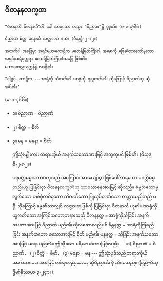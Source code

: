 ## ဝိဇာနနလက္ခဏ

    “ဝိဇာနာတိ ဝိဇာနာတီ”တိ ခေါ အာဝုသော တသ္မာ “ဝိညာဏ”န္တိ ဝုစ္စတိ။ (မ-၁-၃၆၆။)

    ဝိညာဏံ စိတ္တံ မနောတိ အတ္ထတော ဧကံ။ (ဝိသုဒ္ဓိ-၂-၈၂။)

    အထက်ပါ အဖြေမှာ အရှင်မဟာကောဋ္ဌိက မထေရ်မြတ်ကြီး၏ အမေးကို ဖြေဆိုထားတော်မူသော အရှင်သာရိပုတ္တရာ မထေရ်မြတ်ကြီး၏အဖြေ ဖြစ်၏။ 
    မဟာဝေဒလ္လသုတ္တန်၌ လာရှိ၏။

    “ငါ့ရှင် ကောဋ္ဌိက ...အာရုံကို သိတတ်၏ အာရုံကို ရယူတတ်၏၊ ထိုကြောင့် ဝိညာဏ်ဟု ဆိုအပ်၏။”
<r>(မ-၁-၃၆၆။)</r>

- ၁။ ဝိညာဏ = ဝိညာဏ်
- ၂။ စိတ္တ = စိတ်
- ၃။ မန = မနော = စိတ်

    ဤသုံးမျိုးကား တရားကိုယ် အနက်သဘောအားဖြင့် အတူတူပင် ဖြစ်၏။ (ဝိသုဒ္ဓိ-၂-၈၂။)

    ပရမတ္ထဓမ္မသဘာ၀ဟူသည် အကြောင်းအားလျော်စွာ ဖြစ်ပေါ်လာရသော ပဝတ္တိဓမ္မတည်းဟု ပြခြင်းငှာ ဝိဇာနနလက္ခဏံဟု ဘာ၀သာဓနအားဖြင့် ဆိုသည်။ 
    ဓမ္မသဘောမှလွတ်သော တစ်စုံတစ်ခုသော သိတတ်သော ပြုလုပ်တတ်သော ကတ္တားမည်သည် မရှိ၊ ထိုကြောင့် ဓမ္မ၏သာလျှင် ကတ္တားအဖြစ်ကို ပြခြင်းငှာ ဝိဇာနာတိ ဟူ၏။ 
    အာရုံကိုယူတတ်သော အကြင်သဘောတရားသည် ဝိဇာနနတ္ထ = အာရုံကိုသိခြင်း အနက်သဘောအားဖြင့် ဝိညာဏ် မည်၏၊ ထိုသဘောသည်ပင် စိန္တနတ္ထ = အာရုံကိုကြံစည်ခြင်း အနက်သဘော စသောအားဖြင့် စိတ် မည်၏၊ မနနတ္ထ = သိခြင်း အနက်သဘောအားဖြင့် မနော မည်၏။ 
    ဤသို့သော ပရိယာယ်အားဖြင့်လည်း--- (၁) ဝိညာဏံ = ဝိညာဏ်， (၂) စိတ္တံ = စိတ်， (၃) မနော = မန --- ဤသုံးပုဒ်သည် တရားကိုယ် အနက်သဘော အားဖြင့် တစ်ခုတည်းသာဟု ထိုဝိညာဏ်ကို သိစေသည်။ (ပြည်-ဝိသုဒ္ဓိမဂ်နိဿယ-၃-၂၄၁။)
